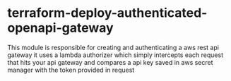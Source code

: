 # terraform-deploy-authenticated-openapi-gateway
This module is responsible for creating and authenticating a aws rest api gateway
it uses a lambda authorizer which simply intercepts each request that hits your api gateway and compares a api key saved in aws secret manager with the token provided
in request
